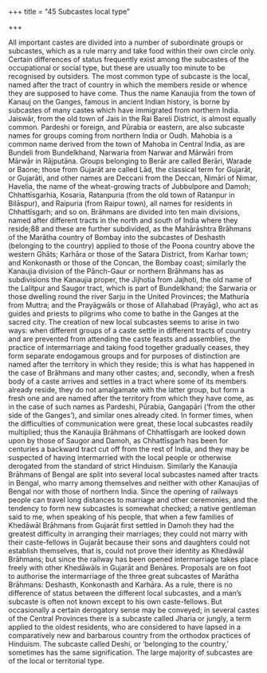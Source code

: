 +++
title = "45 Subcastes local type"

+++

All important castes are divided into a number of subordinate groups or subcastes, which as a rule marry and take food within their own circle only. Certain differences of status frequently exist among the subcastes of the occupational or social type, but these are usually too minute to be recognised by outsiders. The most common type of subcaste is the local, named after the tract of country in which the members reside or whence they are supposed to have come. Thus the name Kanaujia from the town of Kanauj on the Ganges, famous in ancient Indian history, is borne by subcastes of many castes which have immigrated from northern India. Jaiswār, from the old town of Jais in the Rai Bareli District, is almost equally common. Pardeshi or foreign, and Pūrabia or eastern, are also subcaste names for groups coming from northern India or Oudh. Mahobia is a common name derived from the town of Mahoba in Central India, as are Bundeli from Bundelkhand, Narwaria from Narwar and Mārwāri from Mārwār in Rājputāna. Groups belonging to Berār are called Berāri, Warade or Baone; those from Gujarāt are called Lād, the classical term for Gujarāt, or Gujarāti, and other names are Deccani from the Deccan, Nimāri of Nimar, Havelia, the name of the wheat-growing tracts of Jubbulpore and Damoh; Chhattīsgarhia, Kosaria, Ratanpuria \(from the old town of Ratanpur in Bilāspur\), and Raipuria \(from Raipur town\), all names for residents in Chhattīsgarh; and so on. Brāhmans are divided into ten main divisions, named after different tracts in the north and south of India where they reside;88 and these are further subdivided, as the Mahārāshtra Brāhmans of the Marātha country of Bombay into the subcastes of Deshasth \(belonging to the country\) applied to those of the Poona country above the western Ghāts; Karhāra or those of the Satara District, from Karhar town; and Konkonasth or those of the Concan, the Bombay coast; similarly the Kanaujia division of the Pānch-Gaur or northern Brāhmans has as subdivisions the Kanaujia proper, the Jijhotia from Jajhoti, the old name of the Lalitpur and Saugor tract, which is part of Bundelkhand; the Sarwaria or those dwelling round the river Sarju in the United Provinces; the Mathuria from Muttra; and the Prayāgwāls or those of Allahabad \(Prayāg\), who act as guides and priests to pilgrims who come to bathe in the Ganges at the sacred city. The creation of new local subcastes seems to arise in two ways: when different groups of a caste settle in different tracts of country and are prevented from attending the caste feasts and assemblies, the practice of intermarriage and taking food together gradually ceases, they form separate endogamous groups and for purposes of distinction are named after the territory in which they reside; this is what has happened in the case of Brāhmans and many other castes; and, secondly, when a fresh body of a caste arrives and settles in a tract where some of its members already reside, they do not amalgamate with the latter group, but form a fresh one and are named after the territory from which they have come, as in the case of such names as Pardeshi, Pūrabia, Gangapāri \(‘from the other side of the Ganges’\), and similar ones already cited. In former times, when the difficulties of communication were great, these local subcastes readily multiplied; thus the Kanaujia Brāhmans of Chhattīsgarh are looked down upon by those of Saugor and Damoh, as Chhattīsgarh has been for centuries a backward tract cut off from the rest of India, and they may be suspected of having intermarried with the local people or otherwise derogated from the standard of strict Hinduism. Similarly the Kanaujia Brāhmans of Bengal are split into several local subcastes named after tracts in Bengal, who marry among themselves and neither with other Kanaujias of Bengal nor with those of northern India. Since the opening of railways people can travel long distances to marriage and other ceremonies, and the tendency to form new subcastes is somewhat checked; a native gentleman said to me, when speaking of his people, that when a few families of Khedāwāl Brāhmans from Gujarāt first settled in Damoh they had the greatest difficulty in arranging their marriages; they could not marry with their caste-fellows in Gujarāt because their sons and daughters could not establish themselves, that is, could not prove their identity as Khedāwāl Brāhmans; but since the railway has been opened intermarriage takes place freely with other Khedāwāls in Gujarāt and Benāres. Proposals are on foot to authorise the intermarriage of the three great subcastes of Marātha Brāhmans: Deshasth, Konkonasth and Karhāra. As a rule, there is no difference of status between the different local subcastes, and a man’s subcaste is often not known except to his own caste-fellows. But occasionally a certain derogatory sense may be conveyed; in several castes of the Central Provinces there is a subcaste called Jharia or jungly, a term applied to the oldest residents, who are considered to have lapsed in a comparatively new and barbarous country from the orthodox practices of Hinduism. The subcaste called Deshi, or ‘belonging to the country,’ sometimes has the same signification. The large majority of subcastes are of the local or territorial type. 


